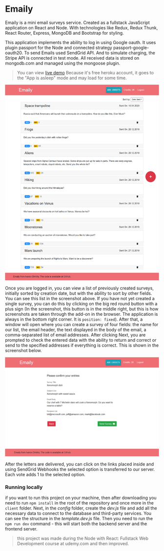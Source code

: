 # Emaily

Emaily is a mini email surveys service. Created as a fullstack JavaScript application on React and Node. With technologies like Redux, Redux Thunk, React Router, Express, MongoDB and Bootstrap for styling. 

This application implements the ability to log in using Google oauth. It uses plugin passport for the Node and connected strategy passport-google-oauth20. To send Emails used SendGrid API. And to simulate charging, the Stripe API is connected in test mode. All received data is stored on mongodb.com and managed using the mongoose plugin.

   > You can view [live demo](https://emaily-id.herokuapp.com/) 
   > Because it's free heroku account, it goes to the "App is asleep" mode and may load for some time.

![App previews](Capture-Emaily-surveys.png)

Once you are logged in, you can view a list of previously created surveys, initially sorted by creation date, but with the ability to sort by other fields. You can see this list in the screenshot above. If you have not yet created a single survey, you can do this by clicking on the big red round button with a plus sign (In the screenshot, this button is in the middle right, but this is how screenshots are taken through the add-on in the browser. The application is always in the bottom right corner. It is `position: fixed`). After that, a window will open where you can create a survey of four fields: the name for our list, the email header, the text displayed in the body of the email, a comma-separated list of email addresses. After clicking Next, you are prompted to check the entered data with the ability to return and correct or send to the specified addresses if everything is correct. This is shown in the screenshot below.

![App previews](Capture-Emaily-new-review.png)

After the letters are delivered, you can click on the links placed inside and using SendGrid Webhooks the selected option is transferred to our server. Each vote adds 1 to the selected option. 

### Running locally

if you want to run this project on your machine, then after downloading you need to run `npm install` in the root of the repository and once more in the `client` folder. Next, in the _config_ folder, create the _dev.js_ file and add all the necessary data to connect to the database and third-party services. You can see the structure in the _template.dev.js_ file. Then you need to run the `npm run dev` command - this will start both the backend server and the frontend server.

   > this project was made during the Node with React: Fullstack Web Development course at udemy.com and then improved.